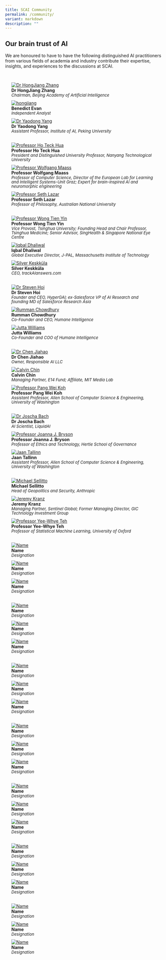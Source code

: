 ```yaml
---
title: SCAI Community
permalink: /community/
variant: markdown
description: ""
---
```

## Our brain trust of AI

We are honoured to have to have the following distinguished AI practitioners from various fields of academia and industry contribute their expertise, insights, and experiences to the discussions at SCAI.

<div class="row" style="padding: 20px 0px 0px 0px;">
	
<div class="col" style="padding: 10px 20px 0px 20px;"><a href="/profiles/hongjiang-zhang/">
	<img src="/images/People/hongjiang_zhang.jpeg" alt="Dr HongJiang Zhang"></a><br><strong>Dr HongJiang Zhang</strong><br><span style="font-size:13px; line-height:14px"><em>Chairman, Beijing Academy of Artificial Intelligence</em></span><br></div>

<div class="col" style="padding: 10px 20px 0px 20px;"><a href="/profiles/benedict-evan/">
	<img src="/images/People/benedict_evan.jpeg" alt="hongjiang"></a><br><strong>Benedict Evan</strong><br><span style="font-size:13px; line-height:14px"><em>Independent Analyst</em></span><br></div>
	
<div class="col" style="padding: 10px 20px 0px 20px;"><a href="/profiles/yaodong-yang/">
	<img src="/images/People/yaodong_yang.jpeg" alt="Dr Yaodong Yang"></a><br><strong>Dr Yaodong Yang</strong><br><span style="font-size:13px; line-height:14px"><em>Assistant Professor, Institute of AI, Peking University</em></span><br></div>
	
</div>

<div class="row" style="padding: 20px 0px 0px 0px;">
	
<div class="col" style="padding: 10px 20px 0px 20px;"><a href="/profiles/ho-teck-hua/">
	<img src="/images/People/ho_teck_hua.jpeg" alt="Professor Ho Teck Hua"></a><br><strong>Professor Ho Teck Hua</strong><br><span style="font-size:13px; line-height:14px"><em>President and Distinguished University Professor, Nanyang Technological University</em></span><br></div>

<div class="col" style="padding: 10px 20px 0px 20px;"><a href="/profiles/wolfgang-maass/">
	<img src="/images/People/wolfgang_maass.jpeg" alt="Professor Wolfgang Maass"></a><br><strong>Professor Wolfgang Maass</strong><br><span style="font-size:13px; line-height:14px"><em>Professor of Computer Science, Director of the European Lab for Learning and Intelligent Systems-Unit Graz; Expert for brain-inspired AI and neuromorphic engineering</em></span><br></div>
	
<div class="col" style="padding: 10px 20px 0px 20px;"><a href="/profiles/seth-lazar/">
	<img src="/images/People/seth_lazar.jpeg" alt="Professor Seth Lazar"></a><br><strong>Professor Seth Lazar</strong><br><span style="font-size:13px; line-height:14px"><em>Professor of Philosophy, Australian National University</em></span><br></div>
	
</div>

<div class="row" style="padding: 20px 0px 0px 0px;">
	
<div class="col" style="padding: 10px 20px 0px 20px;"><a href="/profiles/wong-tien-yin/">
	<img src="/images/People/wong_tien_yin.jpeg" alt="Professor Wong Tien Yin"></a><br><strong>Professor Wong Tien Yin</strong><br><span style="font-size:13px; line-height:14px"><em>Vice Provost, Tsinghua University; Founding Head and Chair Professor, Tsinghua Medicine; Senior Advisor, SingHealth &amp; Singapore National Eye Centre</em></span><br></div>

<div class="col" style="padding: 10px 20px 0px 20px;"><a href="/profiles/iqbal-dhaliwal/">
	<img src="/images/People/iqbal_dhaliwal.jpeg" alt="Iqbal Dhaliwal"></a><br><strong>Iqbal Dhaliwal</strong><br><span style="font-size:13px; line-height:14px"><em>Global Executive Director, J-PAL, Massachusetts Institute of Technology</em></span><br></div>
	
<div class="col" style="padding: 10px 20px 0px 20px;"><a href="/profiles/silver-keskkula/">
	<img src="/images/People/silver_keskkula.jpeg" alt="Silver Keskküla"></a><br><strong>Silver Keskküla</strong><br><span style="font-size:13px; line-height:14px"><em>CEO, trackAIanswers.com</em></span><br></div>
	
</div>

<div class="row" style="padding: 20px 0px 0px 0px;">
	
<div class="col" style="padding: 10px 20px 0px 20px;"><a href="/profiles/steven-hoi/">
	<img src="/images/People/steven_hoi.jpeg" alt="Dr Steven Hoi"></a><br><strong>Dr Steven Hoi</strong><br><span style="font-size:13px; line-height:14px"><em>Founder and CEO, HyperGAI; ex-Salesforce VP of AI Research and founding MD of Salesforce Research Asia</em></span><br></div>

<div class="col" style="padding: 10px 20px 0px 20px;"><a href="/profiles/rumman-chowdhury/">
	<img src="/images/People/rumman_chowdhury.jpeg" alt="Rumman Chowdhury"></a><br><strong>Rumman Chowdhury</strong><br><span style="font-size:13px; line-height:14px"><em>Co-Founder and CEO, Humane Intelligence</em></span><br></div>
	
<div class="col" style="padding: 10px 20px 0px 20px;"><a href="/profiles/jutta-williams/">
	<img src="/images/People/jutta_williams.jpeg" alt="Jutta Williams"></a><br><strong>Jutta Williams</strong><br><span style="font-size:13px; line-height:14px"><em>Co-Founder and COO of Humane Intelligence</em></span><br></div>
	
</div>

<div class="row" style="padding: 20px 0px 0px 0px;">
	
<div class="col" style="padding: 10px 20px 0px 20px;"><a href="/profiles/chen-jiahao/">
	<img src="/images/People/chen_jiahao.jpeg" alt="Dr Chen Jiahao"></a><br><strong>Dr Chen Jiahao</strong><br><span style="font-size:13px; line-height:14px"><em>Owner, Responsible AI LLC</em></span><br></div>

<div class="col" style="padding: 10px 20px 0px 20px;"><a href="/profiles/calvin-chin/">
	<img src="/images/People/calvin_chin.jpeg" alt="Calvin Chin"></a><br><strong>Calvin Chin</strong><br><span style="font-size:13px; line-height:14px"><em>Managing Partner, E14 Fund;  Affiliate, MIT Media Lab</em></span><br></div>
	
<div class="col" style="padding: 10px 20px 0px 20px;"><a href="/profiles/pang-wei-koh/">
	<img src="/images/People/pang_wei_koh.jpeg" alt="Professor Pang Wei Koh"></a><br><strong>Professor Pang Wei Koh</strong><br><span style="font-size:13px; line-height:14px"><em>Assistant Professor, Allen School of Computer Science &amp; Engineering, University of Washington</em></span><br></div>
	
</div>

<div class="row" style="padding: 20px 0px 0px 0px;">
	
<div class="col" style="padding: 10px 20px 0px 20px;"><a href="/profiles/joscha-bach/">
	<img src="/images/People/joscha_bach.jpeg" alt="Dr Joscha Bach"></a><br><strong>Dr Joscha Bach</strong><br><span style="font-size:13px; line-height:14px"><em>AI Scientist, LiquidAI</em></span><br></div>

<div class="col" style="padding: 10px 20px 0px 20px;"><a href="/profiles/joanna-bryson/">
	<img src="/images/People/joanna_bryson.jpeg" alt="Professor Joanna J. Bryson"></a><br><strong>Professor Joanna J. Bryson</strong><br><span style="font-size:13px; line-height:14px"><em>Professor of Ethics and Technology, Hertie School of Governance</em></span><br></div>
	
<div class="col" style="padding: 10px 20px 0px 20px;"><a href="/profiles/jaan-tallinn/">
	<img src="/images/People/jaan_tallinn.jpeg" alt="Jaan Tallinn"></a><br><strong>Jaan Tallinn</strong><br><span style="font-size:13px; line-height:14px"><em>Assistant Professor, Allen School of Computer Science &amp; Engineering, University of Washington</em></span><br></div>
	
</div>

<div class="row" style="padding: 20px 0px 0px 0px;">
	
<div class="col" style="padding: 10px 20px 0px 20px;"><a href="/profiles/michael-sellitto/">
	<img src="/images/People/michael_sellitto.jpeg" alt="Michael Sellitto"></a><br><strong>Michael Sellitto</strong><br><span style="font-size:13px; line-height:14px"><em>Head of Geopolitics and Security, Anthropic</em></span><br></div>

<div class="col" style="padding: 10px 20px 0px 20px;"><a href="/profiles/jeremy-kranz/">
	<img src="/images/People/jeremy_kranz.jpeg" alt="Jeremy Kranz"></a><br><strong>Jeremy Kranz</strong><br><span style="font-size:13px; line-height:14px"><em>Managing Partner, Sentinel Global; Former Managing Director, GIC Technology Investment Group</em></span><br></div>
	
<div class="col" style="padding: 10px 20px 0px 20px;"><a href="/profiles/yee-whye-teh/">
	<img src="/images/People/yee_whye_teh.jpeg" alt="Professor Yee-Whye Teh"></a><br><strong>Professor Yee-Whye Teh</strong><br><span style="font-size:13px; line-height:14px"><em>Professor of Statistical Machine Learning, University of Oxford</em></span><br></div>
	
</div>

<div class="row" style="padding: 20px 0px 0px 0px;">
	
<div class="col" style="padding: 10px 20px 0px 20px;"><a href="/profiles/name/">
	<img src="/images/People/nicholas_roy.jpeg" alt="Name"></a><br><strong>Name</strong><br><span style="font-size:13px; line-height:14px"><em>Designation</em></span><br></div>
	
<div class="col" style="padding: 10px 20px 0px 20px;"><a href="/profiles/name/">
	<img src="/images/People/illyas_khan.jpeg" alt="Name"></a><br><strong>Name</strong><br><span style="font-size:13px; line-height:14px"><em>Designation</em></span><br></div>
	
<div class="col" style="padding: 10px 20px 0px 20px;"><a href="/profiles/name/">
	<img src="/images/People/nigel_shadbolt.jpeg" alt="Name"></a><br><strong>Name</strong><br><span style="font-size:13px; line-height:14px"><em>Designation</em></span><br></div>
	
</div>

<div class="row" style="padding: 20px 0px 0px 0px;">
	
<div class="col" style="padding: 10px 20px 0px 20px;"><a href="/profiles/name/">
	<img src="/images/People/irene_solaiman.jpeg" alt="Name"></a><br><strong>Name</strong><br><span style="font-size:13px; line-height:14px"><em>Designation</em></span><br></div>
	
<div class="col" style="padding: 10px 20px 0px 20px;"><a href="/profiles/name/">
	<img src="/images/People/ryota_kanai.jpeg" alt="Name"></a><br><strong>Name</strong><br><span style="font-size:13px; line-height:14px"><em>Designation</em></span><br></div>
	
<div class="col" style="padding: 10px 20px 0px 20px;"><a href="/profiles/name/">
	<img src="/images/People/ramayya_krishnan.jpeg" alt="Name"></a><br><strong>Name</strong><br><span style="font-size:13px; line-height:14px"><em>Designation</em></span><br></div>
	
</div>

<div class="row" style="padding: 20px 0px 0px 0px;">
	
<div class="col" style="padding: 10px 20px 0px 20px;"><a href="/profiles/name/">
	<img src="/images/People/soujanya_poria.jpeg" alt="Name"></a><br><strong>Name</strong><br><span style="font-size:13px; line-height:14px"><em>Designation</em></span><br></div>
	
<div class="col" style="padding: 10px 20px 0px 20px;"><a href="/profiles/name/">
	<img src="/images/People/dawn_song.jpeg" alt="Name"></a><br><strong>Name</strong><br><span style="font-size:13px; line-height:14px"><em>Designation</em></span><br></div>
	
<div class="col" style="padding: 10px 20px 0px 20px;"><a href="/profiles/name/">
	<img src="/images/People/leong_tze_yun.jpeg" alt="Name"></a><br><strong>Name</strong><br><span style="font-size:13px; line-height:14px"><em>Designation</em></span><br></div>
	
</div>

<div class="row" style="padding: 20px 0px 0px 0px;">
	

	
<div class="col" style="padding: 10px 20px 0px 20px;"><a href="/profiles/name/">
	<img src="/images/People/marietje_schaake.jpeg" alt="Name"></a><br><strong>Name</strong><br><span style="font-size:13px; line-height:14px"><em>Designation</em></span><br></div>
	
<div class="col" style="padding: 10px 20px 0px 20px;"><a href="/profiles/name/">
	<img src="/images/People/james_kondo.jpeg" alt="Name"></a><br><strong>Name</strong><br><span style="font-size:13px; line-height:14px"><em>Designation</em></span><br></div>

<div class="col" style="padding: 10px 20px 0px 20px;"><a href="/profiles/name/">
	<img src="/images/People/alan_qi.jpeg" alt="Name"></a><br><strong>Name</strong><br><span style="font-size:13px; line-height:14px"><em>Designation</em></span><br></div>
	
</div>

<div class="row" style="padding: 20px 0px 0px 0px;">
	
<div class="col" style="padding: 10px 20px 0px 20px;"><a href="/profiles/name/">
	<img src="/images/People/brian_tse.jpeg" alt="Name"></a><br><strong>Name</strong><br><span style="font-size:13px; line-height:14px"><em>Designation</em></span><br></div>
	
<div class="col" style="padding: 10px 20px 0px 20px;"><a href="/profiles/name/">
	<img src="/images/People/baroness_joanna_shields.jpeg" alt="Name"></a><br><strong>Name</strong><br><span style="font-size:13px; line-height:14px"><em>Designation</em></span><br></div>

<div class="col" style="padding: 10px 20px 0px 20px;"><a href="/profiles/name/">
	<img src="/images/People/wang_chiew_tan.jpeg" alt="Name"></a><br><strong>Name</strong><br><span style="font-size:13px; line-height:14px"><em>Designation</em></span><br></div>	

</div>

<div class="row" style="padding: 20px 0px 0px 0px;">
	
<div class="col" style="padding: 10px 20px 0px 20px;"><a href="/profiles/name/">
	<img src="/images/People/alex_smola.jpeg" alt="Name"></a><br><strong>Name</strong><br><span style="font-size:13px; line-height:14px"><em>Designation</em></span><br></div>

<div class="col" style="padding: 10px 20px 0px 20px;"><a href="/profiles/name/">
	<img src="/images/People/dan_hendrycks.jpeg" alt="Name"></a><br><strong>Name</strong><br><span style="font-size:13px; line-height:14px"><em>Designation</em></span><br></div>	

<div class="col" style="padding: 10px 20px 0px 20px;"><a href="/profiles/name/">
	<img src="/images/People/andrew_critch.jpeg" alt="Name"></a><br><strong>Name</strong><br><span style="font-size:13px; line-height:14px"><em>Designation</em></span><br></div>
	
</div>

<div class="row" style="padding: 20px 0px 0px 0px;">
	

	
<div class="col" style="padding: 10px 20px 0px 20px;"><a href="/profiles/name/">
	<img src="/images/People/alondra_nelson.jpeg" alt="Name"></a><br><strong>Name</strong><br><span style="font-size:13px; line-height:14px"><em>Designation</em></span><br></div>

<div class="col" style="padding: 10px 20px 0px 20px;"><a href="/profiles/name/">
	<img src="/images/People/florian_ostmann.jpeg" alt="Name"></a><br><strong>Name</strong><br><span style="font-size:13px; line-height:14px"><em>Designation</em></span><br></div>	

<div class="col" style="padding: 10px 20px 0px 20px;"><a href="/profiles/name/">
	<img src="/images/People/georgios_piliouras.jpeg" alt="Name"></a><br><strong>Name</strong><br><span style="font-size:13px; line-height:14px"><em>Designation</em></span><br></div>	

</div>

